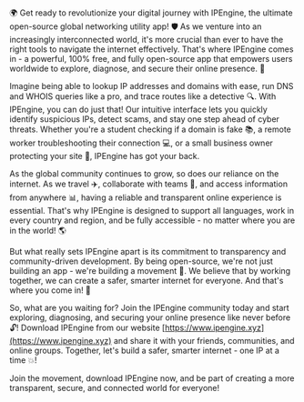 🌍 Get ready to revolutionize your digital journey with IPEngine, the ultimate open-source global networking utility app! 🛡️ As we venture into an increasingly interconnected world, it's more crucial than ever to have the right tools to navigate the internet effectively. That's where IPEngine comes in - a powerful, 100% free, and fully open-source app that empowers users worldwide to explore, diagnose, and secure their online presence. 📡

Imagine being able to lookup IP addresses and domains with ease, run DNS and WHOIS queries like a pro, and trace routes like a detective 🔍. With IPEngine, you can do just that! Our intuitive interface lets you quickly identify suspicious IPs, detect scams, and stay one step ahead of cyber threats. Whether you're a student checking if a domain is fake 📚, a remote worker troubleshooting their connection 💻, or a small business owner protecting your site 🏢, IPEngine has got your back.

As the global community continues to grow, so does our reliance on the internet. As we travel ✈️, collaborate with teams 🤝, and access information from anywhere 📊, having a reliable and transparent online experience is essential. That's why IPEngine is designed to support all languages, work in every country and region, and be fully accessible - no matter where you are in the world! 🌎

But what really sets IPEngine apart is its commitment to transparency and community-driven development. By being open-source, we're not just building an app - we're building a movement 💪. We believe that by working together, we can create a safer, smarter internet for everyone. And that's where you come in! 🤝

So, what are you waiting for? Join the IPEngine community today and start exploring, diagnosing, and securing your online presence like never before 🔓! Download IPEngine from our website [https://www.ipengine.xyz](https://www.ipengine.xyz) and share it with your friends, communities, and online groups. Together, let's build a safer, smarter internet - one IP at a time 💥!

Join the movement, download IPEngine now, and be part of creating a more transparent, secure, and connected world for everyone!